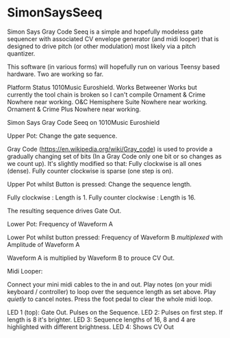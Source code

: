 # SimonSaysSeeq
Simon Says Gray Code Seeq is a simple and hopefully modeless gate sequencer with associated CV envelope generator (and midi looper) that is designed to drive pitch (or other modulation) most likely via a pitch quantizer.

This software (in various forms) will hopefully run on various Teensy based hardware. Two are working so far.

 
Platform                  Status
1010Music Euroshield.     Works
Betweener                 Works but currently the tool chain is broken so I can't compile
Ornament & Crime          Nowhere near working.
O&C Hemisphere Suite      Nowhere near working.
Ornament & Crime Plus     Nowhere near working.

Simon Says Gray Code Seeq on 1010Music Euroshield

Upper Pot: Change the gate sequence.

Gray Code (https://en.wikipedia.org/wiki/Gray_code) is used to provide a gradually changing set of bits (In a Gray Code only one bit or so changes as we count up).
It's slightly modified so that:
Fully clockwise is all ones (dense). Fully counter clockwise is sparse (one step is on).

Upper Pot whilst Button is pressed: Change the sequence length.

Fully clockwise : Length is 1.
Fully counter clockwise : Length is 16.

The resulting sequence drives Gate Out.

Lower Pot: Frequency of Waveform A

Lower Pot whilst button pressed: Frequency of Waveform B *multiplexed* with Amplitude of Waveform A

Waveform A is multiplied by Waveform B to prouce CV Out.

Midi Looper: 

Connect your mini midi cables to the in and out.
Play notes (on your midi keyboard / controller) to loop over the sequence length as set above.
Play *quietly* to cancel notes.
Press the foot pedal to clear the whole midi loop.

LED 1 (top): Gate Out. Pulses on the Sequence.
LED 2: Pulses on first step. If length is 8 it's brighter.
LED 3: Sequence lengths of 16, 8 and 4 are highlighted with different brightness.
LED 4: Shows CV Out













